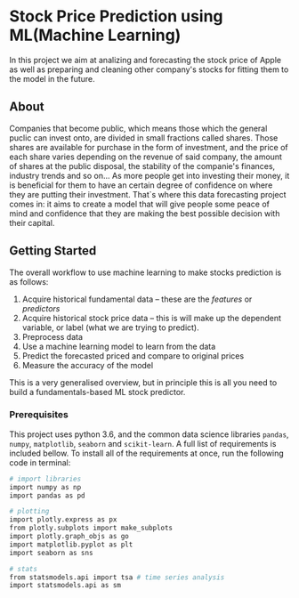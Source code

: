 # Stock Price Prediction using ML(Machine Learning)

In this project we aim at analizing and forecasting the stock price of Apple as well as preparing and cleaning other company's stocks for fitting them to the model in the future.

## About

Companies that become public, which means those which the general puclic can invest onto, are divided in small fractions called shares. Those shares are available for purchase in the form of investment, and the price of each share varies depending on the revenue of said company, the amount of shares at the public disposal, the stability of the companie's finances, industry trends and so on... 
As more people get into investing their money, it is beneficial for them to have an certain degree of confidence on where they are putting their investment. That`s where this data forecasting project comes in: it aims to create a model that will give people some peace of mind and confidence that they are making the best possible decision with their capital. 

## Getting Started

The overall workflow to use machine learning to make stocks prediction is as follows:

1. Acquire historical fundamental data – these are the *features* or *predictors*
2. Acquire historical stock price data – this is will make up the dependent variable, or label (what we are trying to predict).
3. Preprocess data
4. Use a machine learning model to learn from the data
5. Predict the forecasted priced and compare to original prices
6. Measure the accuracy of the model

This is a very generalised overview, but in principle this is all you need to build a fundamentals-based ML stock predictor.

### Prerequisites

This project uses python 3.6, and the common data science libraries `pandas`, `numpy`, `matplotlib`, `seaborn` and `scikit-learn`. A full list of requirements is included bellow. To install all of the requirements at once, run the following code in terminal:
```bash
# import libraries
import numpy as np
import pandas as pd

# plotting
import plotly.express as px
from plotly.subplots import make_subplots
import plotly.graph_objs as go
import matplotlib.pyplot as plt
import seaborn as sns

# stats
from statsmodels.api import tsa # time series analysis
import statsmodels.api as sm
